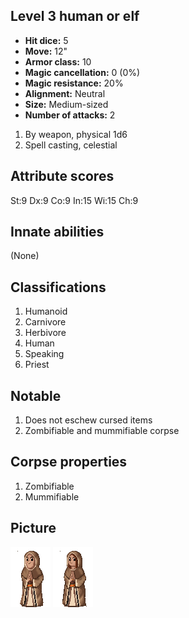 ## Level 3 human or elf

- **Hit dice:** 5
- **Move:** 12"
- **Armor class:** 10
- **Magic cancellation:** 0 (0%)
- **Magic resistance:** 20%
- **Alignment:** Neutral
- **Size:** Medium-sized
- **Number of attacks:** 2
1. By weapon, physical 1d6
2. Spell casting, celestial

## Attribute scores

St:9 Dx:9 Co:9 In:15 Wi:15 Ch:9

## Innate abilities

(None)

## Classifications

1. Humanoid
2. Carnivore
3. Herbivore
4. Human
5. Speaking
6. Priest

## Notable

1. Does not eschew cursed items
2. Zombifiable and mummifiable corpse

## Corpse properties

1. Zombifiable
2. Mummifiable

## Picture

![Acolyte](https://github.com/hyvanmielenpelit/GnollHackTileSet/blob/main/Monsters/acolyte/acolyte.png?raw=true) ![Acolyte](https://github.com/hyvanmielenpelit/GnollHackTileSet/blob/main/Monsters/acolyte/acolyte_female.png?raw=true)
